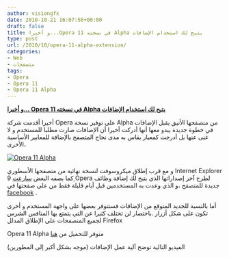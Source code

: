 ```yaml
---
author: visiongfx
date: 2010-10-21 16:07:56+00:00
draft: false
title: و أخيرا...Opera 11 في نسخته Alpha يتيح لك استخدام الإضافات
type: post
url: /2010/10/opera-11-alpha-extension/
categories:
- Web
- متصفحات
tags:
- Opera
- Opera 11
- Opera 11 Alpha
---
```


**[و أخيرا... Opera 11 في نسخته Alpha يتيح لك استخدام الإضافات](http://www.it-scoop.com/2010/10/opera-11-alpha-extension/)**




أخيرا أقدمت شركة Opera على توفير نسخة Alpha من متصفحها الأنيق يقبل الإضافات في خطوة جديدة يبدو معها أنها أدركت أخيرا أن الإضافات صارت مطلبا للمستخدم و لا غنى عنها بل أدرجت كمعيار يقاس به مدى نجاح المتصفح بالإضافة للمعايير الأساسية الأخرى،




[![Opera 11 Alpha](http://files.myopera.com/EspenAO/files/opera-11-alpha.jpg)
](http://www.it-scoop.com/2010/10/opera-11-alpha-extension/)




و مع قرب إطلاق ميكروسوفت لنسخة نهائية من متصفحها الأسطوري Internet Explorer 9 كما يصفه البعض [سارعت ](http://my.opera.com/chooseopera/blog/come-and-play-with-opera-extensions)Opera لطرح آخر إصداراتها الذي يتيح لك إضافة وظائف جديدة للمتصفح ،و الذي وعدت به المستخدمين قبل أيام قليلة فقط من على صفحتها في [facebook](http://www.facebook.com/Opera) .




أما بالنسبة للجديد المتوقع من الإضافات فستتوفر بعضها على واجهة المستخدم و أخرى تكون على شكل أزرار .باختصار لن تختلف كثيرا عن التي يتمتع بها المنافس الشرس لجميع المتصفحات على الإطلاق المدلل Firefox




Opera 11 Alpha متوفر للتحميل من [هنا](http://www.opera.com/download/get.pl?id=33277&location=270&thanks=true&sub=true)







الفيديو التالية توضح آلية عمل الإضافات (موجه بشكل أكبر إلى المطورين)




<!-- more -->




<object classid="clsid:d27cdb6e-ae6d-11cf-96b8-444553540000" width="640" codebase="http://download.macromedia.com/pub/shockwave/cabs/flash/swflash.cab#version=6,0,40,0" height="385"><embed src="http://www.youtube.com/v/a1-8yYIxZd8?fs=1&hl=fr_FR" allowscriptaccess="always" height="385" width="640" allowfullscreen="true" type="application/x-shockwave-flash"></embed></object>


